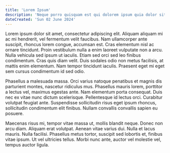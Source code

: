 ```yaml
---
title: 'Lorem Ipsum'
description: 'Neque porro quisquam est qui dolorem ipsum quia dolor sit amet, consectetur, adipisci velit...'
dateCreated: 'Sun 02 June 2024'
---
```


Lorem ipsum dolor sit amet, consectetur adipiscing elit. Aliquam aliquam mi ac mi hendrerit, vel fermentum velit faucibus. Nam ullamcorper ante suscipit, rhoncus lorem congue, accumsan est. Cras elementum nisl ac ornare tincidunt. Proin vestibulum nulla a enim laoreet vulputate non a arcu. Nulla vehicula sed ipsum ut iaculis. Etiam sed orci sed leo finibus condimentum. Cras quis diam velit. Duis sodales odio non metus facilisis, at mattis enim elementum. Nam tempor tincidunt iaculis. Praesent eget mi eget sem cursus condimentum id sed odio.

Phasellus a malesuada massa. Orci varius natoque penatibus et magnis dis parturient montes, nascetur ridiculus mus. Phasellus mauris lorem, porttitor a lectus vel, maximus egestas ante. Nam elementum porta consequat. Duis nec ex vitae nunc dictum scelerisque. Pellentesque id lectus orci. Curabitur volutpat feugiat ante. Suspendisse sollicitudin risus eget ipsum rhoncus, sollicitudin condimentum elit finibus. Nullam convallis convallis sapien eu posuere.

Maecenas risus mi, tempor vitae massa ut, mollis blandit neque. Donec non arcu diam. Aliquam erat volutpat. Aenean vitae varius dui. Nulla et lacus mauris. Nulla facilisi. Phasellus metus tortor, suscipit sed lobortis et, finibus vitae ipsum. Ut vel ultricies tellus. Morbi nunc ante, auctor vel molestie vel, tempus auctor ligula.

